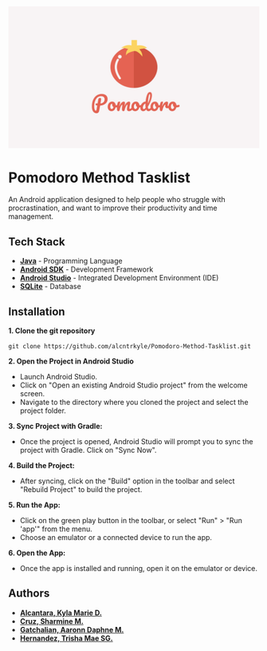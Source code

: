 ![Pomodoro](Header.jpg)

# Pomodoro Method Tasklist
An Android application designed to help people who struggle with procrastination, and want to improve their productivity and time management.

## Tech Stack

- **[Java](https://www.java.com/en/)** - Programming Language
- **[Android SDK](https://developer.android.com/studio?gclid=CjwKCAiA_OetBhAtEiwAPTeQZzahV4-eE4M-5OSXtw9_26tR8N_y8iC5y22RAl9XvU7lKYW7LGS2HxoCOwAQAvD_BwE&gclsrc=aw.ds)** - Development Framework
- **[Android Studio](https://developer.android.com/studio?gclid=CjwKCAiA_OetBhAtEiwAPTeQZwSlYK_GHXMabRxMgh-uqOxGzNiewvKA66HS27sAI565Oswk4QbkAxoCkO0QAvD_BwE&gclsrc=aw.ds)** - Integrated Development Environment (IDE)
- **[SQLite](https://www.sqlite.org/index.html)** - Database

## Installation

**1. Clone the git repository**

    git clone https://github.com/alcntrkyle/Pomodoro-Method-Tasklist.git

**2. Open the Project in Android Studio**
- Launch Android Studio.
- Click on "Open an existing Android Studio project" from the welcome screen. 
- Navigate to the directory where you cloned the project and select the project folder.

**3. Sync Project with Gradle:**
- Once the project is opened, Android Studio will prompt you to sync the project with Gradle. Click on "Sync Now".

**4. Build the Project:**
- After syncing, click on the "Build" option in the toolbar and select "Rebuild Project" to build the project.

**5. Run the App:**
- Click on the green play button in the toolbar, or select "Run" > "Run 'app'" from the menu.
- Choose an emulator or a connected device to run the app.

**6. Open the App:**
- Once the app is installed and running, open it on the emulator or device.

## Authors

- **[Alcantara, Kyla Marie D.](https://github.com/alcntrkyle)**
- **[Cruz, Sharmine M.](https://github.com/SharmCruz)**
- **[Gatchalian, Aaronn Daphne M.](https://github.com/d4phne)**
- **[Hernandez, Trisha Mae SG.]([https://github.com/seapiphany)**
